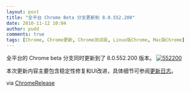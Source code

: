 ```yaml
---
layout: post
title: "全平台 Chrome Beta 分支更新到 8.0.552.200"
date: 2010-11-12 10:04
author: pudd
comments: true
tags: [Chrome, Chrome更新, Chrome测试版, Linux版Chrome, Mac版Chrome]
---
```

全平台的 Chrome beta 分支同时更新到了 8.0.552.200 版本。
<a href="http://img.chromi.org/2010/11/552200.png">![](http://img.chromi.org/2010/11/552200.png "552200")</a>

本次更新内容主要包含稳定性修复和UI改进，具体细节可参阅[更新日志](http://build.chromium.org/f/chromium/perf/dashboard/ui/changelog.html?url=/branches/552/src&range=65749:64647&mode=html)。

via [ChromeRelease](http://googlechromereleases.blogspot.com/2010/11/beta-channel-update_11.html?utm_source=rss&utm_medium=twitter&utm_term=google+chrome+releases+dev)
